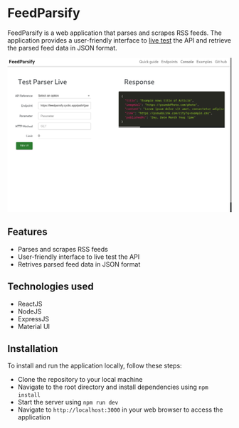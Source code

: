 # FeedParsify

FeedParsify is a web application that parses and scrapes RSS feeds. The application provides a user-friendly interface to [live test](https://feedparsify.netlify.app/) the API and retrieve the parsed feed data in JSON format.

![screenshot](https://raw.githubusercontent.com/kunalkashyap-1/feedParsify_doc/master/Screenshot.png)

## Features

- Parses and scrapes RSS feeds
- User-friendly interface to live test the API
- Retrives parsed feed data in JSON format 

## Technologies used 

- ReactJS
- NodeJS
- ExpressJS
- Material UI

## Installation 

To install and run the application locally, follow these steps:

- Clone the repository to your local machine 
- Navigate to the root directory and install dependencies using `npm install`
- Start the server using `npm run dev`
- Navigate to `http://localhost:3000` in your web browser to access the application 

